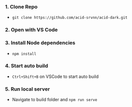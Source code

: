 ### 1. Clone Repo
* ` git clone https://github.com/acid-srvnn/acid-dark.git `

### 2. Open with VS Code

### 3. Install Node dependencies
* ` npm install `

### 4. Start auto build
* `Ctrl+Shift+B` on VSCode to start auto build

### 5. Run local server
* Navigate to build folder and `npm run serve`
